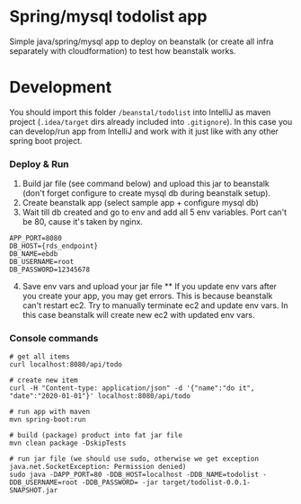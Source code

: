 # Spring/mysql todolist app
Simple java/spring/mysql app to deploy on beanstalk (or create all infra separately with cloudformation) to test how beanstalk works.

# Development
You should import this folder `/beanstal/todolist` into IntelliJ as maven project (`.idea/target` dirs already included into `.gitignore`).
In this case you can develop/run app from IntelliJ and work with it just like with any other spring boot project.

### Deploy & Run
1. Build jar file (see command below) and upload this jar to beanstalk (don't forget configure to create mysql db during beanstalk setup).
2. Create beanstalk app (select sample app + configure mysql db)
3. Wait till db created and go to env and add all 5 env variables. Port can't be 80, cause it's taken by nginx.
```
APP_PORT=8080
DB_HOST={rds_endpoint}
DB_NAME=ebdb
DB_USERNAME=root
DB_PASSWORD=12345678
```
4. Save env vars and upload your jar file
** If you update env vars after you create your app, you may get errors. This is because beanstalk can't restart ec2. Try to manually terminate ec2 and update env vars. In this case beanstalk will create new ec2 with updated env vars.

### Console commands
```
# get all items
curl localhost:8080/api/todo

# create new item
curl -H "Content-type: application/json" -d '{"name":"do it", "date":"2020-01-01"}' localhost:8080/api/todo

# run app with maven
mvn spring-boot:run

# build (package) product into fat jar file
mvn clean package -DskipTests

# run jar file (we should use sudo, otherwise we get exception java.net.SocketException: Permission denied)
sudo java -DAPP_PORT=80 -DDB_HOST=localhost -DDB_NAME=todolist -DDB_USERNAME=root -DDB_PASSWORD= -jar target/todolist-0.0.1-SNAPSHOT.jar
```